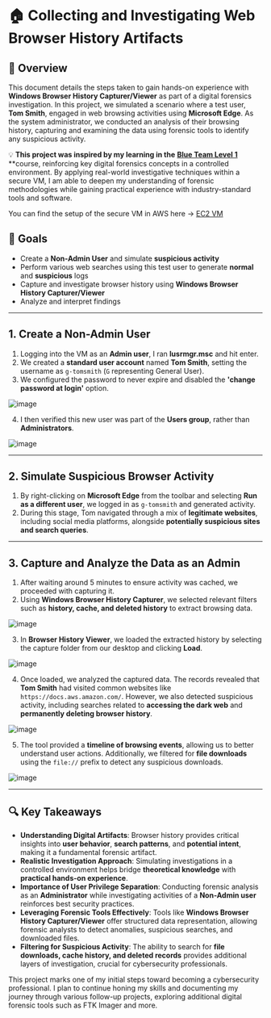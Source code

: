 # 🏠 Collecting and Investigating Web Browser History Artifacts

## 📖 Overview
This document details the steps taken to gain hands-on experience with **Windows Browser History Capturer/Viewer** as part of a digital forensics investigation. In this project, we simulated a scenario where a test user, **Tom Smith**, engaged in web browsing activities using **Microsoft Edge**. As the system administrator, we conducted an analysis of their browsing history, capturing and examining the data using forensic tools to identify any suspicious activity.

💡 **This project was inspired by my learning in the** [**Blue Team Level 1**](https://www.securityblue.team/blue-team-level-1) **course, reinforcing key digital forensics concepts in a controlled environment. By applying real-world investigative techniques within a secure VM, I am able to deepen my understanding of forensic methodologies while gaining practical experience with industry-standard tools and software.

You can find the setup of the secure VM in AWS here -> [EC2 VM](https://github.com/wilbcn/BlueTeam/blob/main/Digital-Forensics/EC2-HomeLab-Setup.md)

## 🎯 Goals
- Create a **Non-Admin User** and simulate **suspicious activity**
- Perform various web searches using this test user to generate **normal** and **suspicious** logs
- Capture and investigate browser history using **Windows Browser History Capturer/Viewer**
- Analyze and interpret findings

---

## **1. Create a Non-Admin User**
1. Logging into the VM as an **Admin user**, I ran **lusrmgr.msc** and hit enter.
2. We created a **standard user account** named **Tom Smith**, setting the username as `g-tomsmith` (`G` representing General User).
3. We configured the password to never expire and disabled the **'change password at login'** option.

![image](https://github.com/user-attachments/assets/f18fb8fe-b96c-466e-9cca-6ac74c158509)

4. I then verified this new user was part of the **Users group**, rather than **Administrators**.

![image](https://github.com/user-attachments/assets/ed795615-cf42-4c87-bd93-a9271ca16f5f)

---

## **2. Simulate Suspicious Browser Activity**
1. By right-clicking on **Microsoft Edge** from the toolbar and selecting **Run as a different user**, we logged in as `g-tomsmith` and generated activity.
2. During this stage, Tom navigated through a mix of **legitimate websites**, including social media platforms, alongside **potentially suspicious sites and search queries**.

---

## **3. Capture and Analyze the Data as an Admin**
1. After waiting around 5 minutes to ensure activity was cached, we proceeded with capturing it.
2. Using **Windows Browser History Capturer**, we selected relevant filters such as **history, cache, and deleted history** to extract browsing data.

![image](https://github.com/user-attachments/assets/4be0e1e9-23ca-4a26-aa53-6c4f6d259c34)

3. In **Browser History Viewer**, we loaded the extracted history by selecting the capture folder from our desktop and clicking **Load**.

![image](https://github.com/user-attachments/assets/3ee1ce8f-d079-4fb3-a433-cd614ec09026)

4. Once loaded, we analyzed the captured data. The records revealed that **Tom Smith** had visited common websites like `https://docs.aws.amazon.com/`. However, we also detected suspicious activity, including searches related to **accessing the dark web** and **permanently deleting browser history**.

![image](https://github.com/user-attachments/assets/51c98060-c8b1-444e-8184-0a43f210aec2)

5. The tool provided a **timeline of browsing events**, allowing us to better understand user actions. Additionally, we filtered for **file downloads** using the `file://` prefix to detect any suspicious downloads.

![image](https://github.com/user-attachments/assets/7cb82c5e-ca0c-4d3c-b496-d2ce1d3f5ed5)

---

## **🔍 Key Takeaways**
- **Understanding Digital Artifacts**: Browser history provides critical insights into **user behavior**, **search patterns**, and **potential intent**, making it a fundamental forensic artifact.
- **Realistic Investigation Approach**: Simulating investigations in a controlled environment helps bridge **theoretical knowledge** with **practical hands-on experience**.
- **Importance of User Privilege Separation**: Conducting forensic analysis as an **Administrator** while investigating activities of a **Non-Admin user** reinforces best security practices.
- **Leveraging Forensic Tools Effectively**: Tools like **Windows Browser History Capturer/Viewer** offer structured data representation, allowing forensic analysts to detect anomalies, suspicious searches, and downloaded files.
- **Filtering for Suspicious Activity**: The ability to search for **file downloads, cache history, and deleted records** provides additional layers of investigation, crucial for cybersecurity professionals.

This project marks one of my initial steps toward becoming a cybersecurity professional. I plan to continue honing my skills and documenting my journey through various follow-up projects, exploring additional digital forensic tools such as FTK Imager and more.
